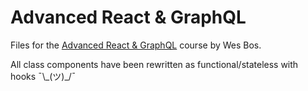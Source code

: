 # Advanced React & GraphQL

Files for the [Advanced React & GraphQL](https://AdvancedReact.com) course by Wes Bos.

All class components have been rewritten as functional/stateless with hooks ¯\\\_(ツ)\_/¯
